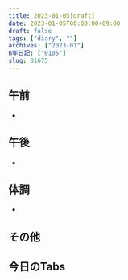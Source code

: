 ```yaml
---
title: 2023-01-05[draft]
date: 2023-01-05T00:00:00+09:00
draft: false
tags: ["diary", ""]
archives: ["2023-01"]
n年日記: ["0105"]
slug: 81675
---
```

## 午前
- 
## 午後
- 
## 体調
- 
## その他
## 今日のTabs